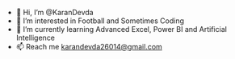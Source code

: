 - 👋 Hi, I’m @KaranDevda
- 👀 I’m interested in Football and Sometimes Coding
- 🌱 I’m currently learning Advanced Excel, Power BI and Artificial Intelligence 
- 📫 Reach me karandevda26014@gmail.com

<!---
KaranDevda/KaranDevda is a ✨ special ✨ repository because its `README.md` (this file) appears on your GitHub profile.
You can click the Preview link to take a look at your changes.
--->
